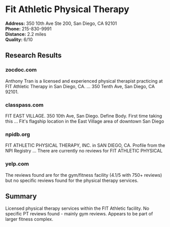 # Fit Athletic Physical Therapy

**Address:** 350 10th Ave Ste 200, San Diego, CA 92101  
**Phone:** 215-830-9991  
**Distance:** 2.2 miles  
**Quality:** 6/10

## Research Results

### zocdoc.com
Anthony Tran is a licensed and experienced physical therapist practicing at FIT Athletic Therapy in San Diego, CA. ... 350 Tenth Ave, San Diego, CA 92101.

### classpass.com
FIT EAST VILLAGE. 350 10th Ave, San Diego. Define Body. First time taking this ... Fit's flagship location in the East Village area of downtown San Diego

### npidb.org
FIT ATHLETIC PHYSICAL THERAPY, INC. in SAN DIEGO, CA. Profile from the NPI Registry ... There are currently no reviews for FIT ATHLETIC PHYSICAL

### yelp.com
The reviews found are for the gym/fitness facility (4.1/5 with 750+ reviews) but no specific reviews found for the physical therapy services.

## Summary
Licensed physical therapy services within the FIT Athletic facility. No specific PT reviews found - mainly gym reviews. Appears to be part of larger fitness complex.
